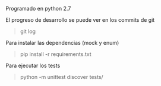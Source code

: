 Programado en python 2.7

El progreso de desarrollo se puede ver en los commits de git
> git log

Para instalar las dependencias (mock y enum)
> pip install -r requirements.txt

Para ejecutar los tests
> python -m unittest discover tests/

